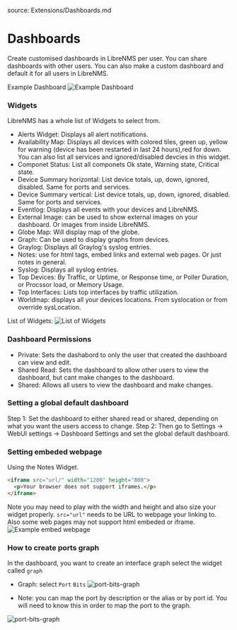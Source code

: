 source: Extensions/Dashboards.md

# Dashboards
Create customised dashboards in LibreNMS per user. You can share dashboards with other users. You can also make a custom dashboard and
default it for all users in LibreNMS.

Example Dashboard
![Example Dashboard](/img/example-dashboard.png)

### Widgets
LibreNMS has a whole list of Widgets to select from. 

+ Alerts Widget: Displays all alert notifications.
+ Availability Map: Displays all devices with colored tiles, green up, yellow for warning (device has been restarted in last 24 hours),red   for down. You can also list all services and ignored/disabled devcies in this widget.
+ Componet Status: List all componets Ok state, Warning state, Critical state.
+ Device Summary horizontal: List device totals, up, down, ignored, disabled. Same for ports and services. 
+ Device Summary vertical: List device totals, up, down, ignored, disabled. Same for ports and services.
+ Eventlog: Displays all events with your devices and LibreNMS. 
+ External Image: can be used to show external images on your dashboard. Or images from inside LibreNMS.
+ Globe Map: Will display map of the globe.
+ Graph: Can be used to display graphs from devices. 
+ Graylog: Displays all Graylog's syslog entries.
+ Notes: use for html tags, embed links and external web pages. Or just notes in general.
+ Syslog: Displays all syslog entries.
+ Top Devices: By Traffic, or  Uptime, or Response time, or Poller Duration, or Procssor load, or Memory Usage.
+ Top Interfaces: Lists top interfaces by traffic utilization.
+ Worldmap: displays all your devices locations. From syslocation or from override sysLocation.

List of Widgets: 
![List of Widgets][image of widgets]

[image of widgets]: /img/list-widgets.png "List of the widgets"


### Dashboard Permissions
- Private: Sets the dashabord to only the user that created the dashboard can view and edit.
- Shared Read: Sets the dashboard to allow other users to view the dashboard, but cant make changes to the dashboard.
- Shared: Allows all users to view the dashboard and make changes.

### Setting a global default dashboard
Step 1: Set the dashboard to either shared read or shared, depending on what you want the users access to change. 
Step 2: Then go to Settings -> WebUI settings -> Dashboard Settings and set the global default dashboard.

### Setting embeded webpage
Using the Notes Widget.
```html
<iframe src="url/" width="1200" height="800">
  <p>Your browser does not support iframes.</p>
</iframe>
```
Note you may need to play with the width and height and also size your widget properly.
``` src="url" ``` needs to be URL to webpage your linking to.
Also some web pages may not support html embeded or iframe.
![Example embed webpage](/img/example-embed-website.png)

### How to create ports graph
In the dashboard, you want to create an interface graph select the widget called `graph` 
* Graph: select `Port` `Bits`
![port-bits-graph](/img/port-bits-graph.png)

* Note: you can map the port by description or the alias or by port id. You will need to know this in order to map the port to the graph. 

![port-bits-graph](/img/port-bits-port.png)
